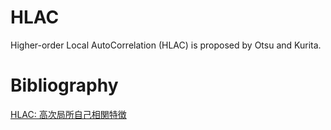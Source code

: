 # HLAC
Higher-order Local AutoCorrelation (HLAC) is proposed by Otsu and Kurita.

# Bibliography
[HLAC: 高次局所自己相関特徴](https://rest-term.com/archives/2889/ )